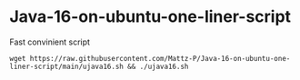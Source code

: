 # Java-16-on-ubuntu-one-liner-script
Fast convinient script

`
wget https://raw.githubusercontent.com/Mattz-P/Java-16-on-ubuntu-one-liner-script/main/ujava16.sh && ./ujava16.sh
`
